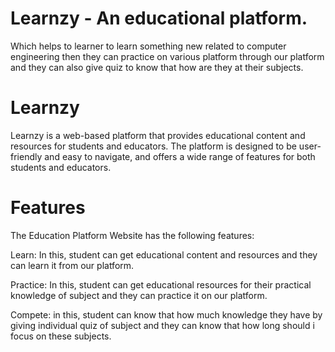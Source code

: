 # Learnzy - An educational platform.
Which helps to learner to learn something new related to computer engineering then they can practice on various platform through our platform and they can also give quiz to know that how are they at their subjects.

# Learnzy
Learnzy is a web-based platform that provides educational content and resources for students and educators. The platform is designed to be user-friendly and easy to navigate, and offers a wide range of features for both students and educators.

# Features
The Education Platform Website has the following features:

Learn:
In this, student can get educational content and resources and they can learn it from our platform.

Practice:
In this, student can get educational resources for their practical knowledge of subject and they can practice it on our platform.

Compete:
in this, student can know that how much knowledge they have by giving individual quiz of subject and they can know that how long should i focus on these subjects.
